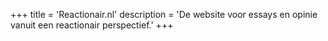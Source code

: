 +++
title = 'Reactionair.nl'
description = 'De website voor essays en opinie vanuit een reactionair perspectief.'
+++
